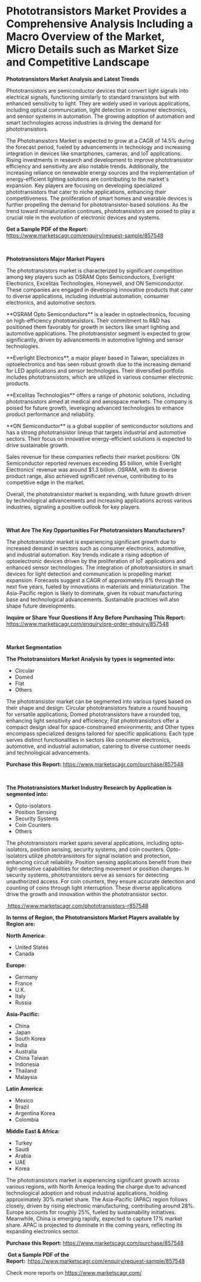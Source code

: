 <p><h1>Phototransistors Market Provides a Comprehensive Analysis Including a Macro Overview of the Market, Micro Details such as Market Size and Competitive Landscape</h1></p><p><strong>Phototransistors Market Analysis and Latest Trends</strong></p>
<p><p>Phototransistors are semiconductor devices that convert light signals into electrical signals, functioning similarly to standard transistors but with enhanced sensitivity to light. They are widely used in various applications, including optical communication, light detection in consumer electronics, and sensor systems in automation. The growing adoption of automation and smart technologies across industries is driving the demand for phototransistors.</p><p>The Phototransistors Market is expected to grow at a CAGR of 14.5% during the forecast period, fueled by advancements in technology and increasing integration in devices like smartphones, cameras, and IoT applications. Rising investments in research and development to improve phototransistor efficiency and sensitivity are also notable trends. Additionally, the increasing reliance on renewable energy sources and the implementation of energy-efficient lighting solutions are contributing to the market's expansion. Key players are focusing on developing specialized phototransistors that cater to niche applications, enhancing their competitiveness. The proliferation of smart homes and wearable devices is further propelling the demand for phototransistor-based solutions. As the trend toward miniaturization continues, phototransistors are poised to play a crucial role in the evolution of electronic devices and systems.</p></p>
<p><strong>Get a Sample PDF of the Report:&nbsp;</strong> <a href="https://www.marketscagr.com/enquiry/request-sample/857548?utm_campaign=1902&utm_medium=2&utm_source=Github&utm_content=ia&utm_term=10022025&utm_id=phototransistors">https://www.marketscagr.com/enquiry/request-sample/857548</a></p>
<p>&nbsp;</p>
<p><strong>Phototransistors Major Market Players</strong></p>
<p><p>The phototransistors market is characterized by significant competition among key players such as OSRAM Opto Semiconductors, Everlight Electronics, Excelitas Technologies, Honeywell, and ON Semiconductor. These companies are engaged in developing innovative products that cater to diverse applications, including industrial automation, consumer electronics, and automotive sectors.</p><p>**OSRAM Opto Semiconductors** is a leader in optoelectronics, focusing on high-efficiency phototransistors. Their commitment to R&D has positioned them favorably for growth in sectors like smart lighting and automotive applications. The phototransistor segment is expected to grow significantly, driven by advancements in automotive lighting and sensor technologies.</p><p>**Everlight Electronics**, a major player based in Taiwan, specializes in optoelectronics and has seen robust growth due to the increasing demand for LED applications and sensor technologies. Their diversified portfolio includes phototransistors, which are utilized in various consumer electronic products.</p><p>**Excelitas Technologies** offers a range of photonic solutions, including phototransistors aimed at medical and aerospace markets. The company is poised for future growth, leveraging advanced technologies to enhance product performance and reliability.</p><p>**ON Semiconductor** is a global supplier of semiconductor solutions and has a strong phototransistor lineup that targets industrial and automotive sectors. Their focus on innovative energy-efficient solutions is expected to drive sustainable growth.</p><p>Sales revenue for these companies reflects their market positions: ON Semiconductor reported revenues exceeding $5 billion, while Everlight Electronics’ revenue was around $1.3 billion. OSRAM, with its diverse product range, also achieved significant revenue, contributing to its competitive edge in the market.</p><p>Overall, the phototransistor market is expanding, with future growth driven by technological advancements and increasing applications across various industries, signaling a positive outlook for key players.</p></p>
<p>&nbsp;</p>
<p><strong>What Are The Key Opportunities For Phototransistors Manufacturers?</strong></p>
<p><p>The phototransistor market is experiencing significant growth due to increased demand in sectors such as consumer electronics, automotive, and industrial automation. Key trends indicate a rising adoption of optoelectronic devices driven by the proliferation of IoT applications and enhanced sensor technologies. The integration of phototransistors in smart devices for light detection and communication is propelling market expansion. Forecasts suggest a CAGR of approximately 8% through the next five years, fueled by innovations in materials and miniaturization. The Asia-Pacific region is likely to dominate, given its robust manufacturing base and technological advancements. Sustainable practices will also shape future developments.</p></p>
<p><strong>Inquire or Share Your Questions If Any Before Purchasing This Report:</strong> <a href="https://www.marketscagr.com/enquiry/pre-order-enquiry/857548?utm_campaign=1902&utm_medium=2&utm_source=Github&utm_content=ia&utm_term=10022025&utm_id=phototransistors">https://www.marketscagr.com/enquiry/pre-order-enquiry/857548</a></p>
<p>&nbsp;</p>
<p><strong>Market Segmentation</strong></p>
<p><strong>The Phototransistors Market Analysis by types is segmented into:</strong></p>
<p><ul><li>Circular</li><li>Domed</li><li>Flat</li><li>Others</li></ul></p>
<p><p>The phototransistor market can be segmented into various types based on their shape and design: Circular phototransistors feature a round housing for versatile applications; Domed phototransistors have a rounded top, enhancing light sensitivity and efficiency; Flat phototransistors offer a compact design ideal for space-constrained environments; and Other types encompass specialized designs tailored for specific applications. Each type serves distinct functionalities in sectors like consumer electronics, automotive, and industrial automation, catering to diverse customer needs and technological advancements.</p></p>
<p><strong>Purchase this Report:&nbsp;</strong><a href="https://www.marketscagr.com/purchase/857548?utm_campaign=1902&utm_medium=2&utm_source=Github&utm_content=ia&utm_term=10022025&utm_id=phototransistors">https://www.marketscagr.com/purchase/857548</a></p>
<p>&nbsp;</p>
<p><strong>The Phototransistors Market Industry Research by Application is segmented into:</strong></p>
<p><ul><li>Opto-isolators</li><li>Position Sensing</li><li>Security Systems</li><li>Coin Counters</li><li>Others</li></ul></p>
<p><p>The phototransistors market spans several applications, including opto-isolators, position sensing, security systems, and coin counters. Opto-isolators utilize phototransistors for signal isolation and protection, enhancing circuit reliability. Position sensing applications benefit from their light-sensitive capabilities for detecting movement or position changes. In security systems, phototransistors serve as sensors for detecting unauthorized access. For coin counters, they ensure accurate detection and counting of coins through light interruption. These diverse applications drive the growth and innovation within the phototransistor sector.</p></p>
<p><a href="https://www.marketscagr.com/phototransistors-r857548?utm_campaign=1902&utm_medium=2&utm_source=Github&utm_content=ia&utm_term=10022025&utm_id=phototransistors">&nbsp;https://www.marketscagr.com/phototransistors-r857548</a></p>
<p><strong>In terms of Region, the Phototransistors Market Players available by Region are:</strong></p>
<p>
    <p> <strong> North America: </strong>
        <ul>
            <li>United States</li>
            <li>Canada</li>
        </ul>
        </p> 
    <p> <strong> Europe: </strong>
        <ul>
            <li>Germany</li>
            <li>France</li>
            <li>U.K.</li>
            <li>Italy</li>
            <li>Russia</li>
        </ul>
        </p> 
    <p> <strong> Asia-Pacific: </strong>
        <ul>
            <li>China</li>
            <li>Japan</li>
            <li>South Korea</li>
            <li>India</li>
            <li>Australia</li>
            <li>China Taiwan</li>
            <li>Indonesia</li>
            <li>Thailand</li>
            <li>Malaysia</li>
        </ul>
        </p> 
    <p> <strong> Latin America: </strong>
        <ul>
            <li>Mexico</li>
            <li>Brazil</li>
            <li>Argentina Korea</li>
            <li>Colombia</li>
        </ul>
        </p> 
    <p> <strong> Middle East & Africa: </strong>
        <ul>
            <li>Turkey</li>
            <li>Saudi</li>
            <li>Arabia</li>
            <li>UAE</li>
            <li>Korea</li>
        </ul>
    </p>
    </p>
<p><p>The phototransistors market is experiencing significant growth across various regions, with North America leading the charge due to advanced technological adoption and robust industrial applications, holding approximately 30% market share. The Asia-Pacific (APAC) region follows closely, driven by rising electronic manufacturing, contributing around 28%. Europe accounts for roughly 25%, fueled by sustainability initiatives. Meanwhile, China is emerging rapidly, expected to capture 17% market share. APAC is projected to dominate in the coming years, reflecting its expanding electronics sector.</p></p>
<p><strong>Purchase this Report: </strong><a href="https://www.marketscagr.com/purchase/857548?utm_campaign=1902&utm_medium=2&utm_source=Github&utm_content=ia&utm_term=10022025&utm_id=phototransistors">https://www.marketscagr.com/purchase/857548</a></p>
<p>&nbsp;<strong>Get a Sample PDF of the Report:&nbsp;&nbsp;</strong><a href="https://www.marketscagr.com/enquiry/request-sample/857548?utm_campaign=1902&utm_medium=2&utm_source=Github&utm_content=ia&utm_term=10022025&utm_id=phototransistors">https://www.marketscagr.com/enquiry/request-sample/857548</a></p>
<p><strong></strong></p>
<p>Check more reports on <a href="https://www.marketscagr.com/?utm_campaign=1902&utm_medium=2&utm_source=Github&utm_content=ia&utm_term=10022025&utm_id=phototransistors">https://www.marketscagr.com/</a></p>